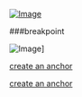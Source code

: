 [![Image](https://dev.azure.com/nillsf1/Space%20Game%20-%20web%20-%20workflow/_apis/build/status/NillsF.mslearn-tailspin-spacegame-web?branchName=master)](https://dev.azure.com/nillsf1/Space%20Game%20-%20web%20-%20workflow/_build/latest?definitionId=14&branchName=master)

###breakpoint

![Image](https://dev.azure.com/nillsf1/Space%20Game%20-%20web%20-%20workflow/_apis/build/status/NillsF.mslearn-tailspin-spacegame-web?branchName=master)]

[create an anchor](#anchors-in-markdown)
















[create an anchor](#anchors2-in-markdown)
